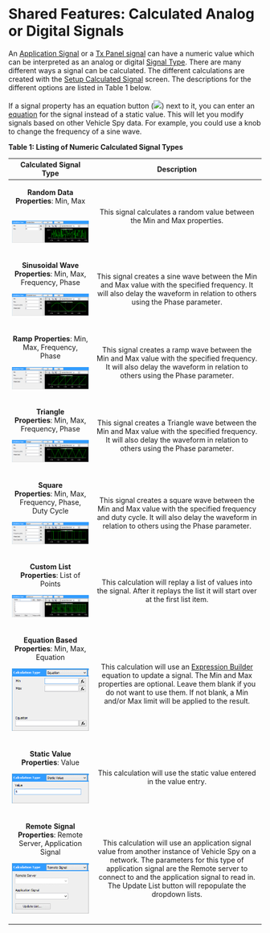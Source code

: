 # Shared Features: Calculated Analog or Digital Signals

An [Application Signal](../../vehicle-spy-main-menus/main-menu-scripting-and-automation/application-signals/) or a [Tx Panel signal](../../vehicle-spy-main-menus/main-menu-spy-networks/transmit-panel/dynamic-transmit-message-bytes.md) can have a numeric value which can be interpreted as an analog or digital [Signal Type](../../vehicle-spy-main-menus/main-menu-spy-networks/message-editor/message-signals/message-signal-type.md). There are many different ways a signal can be calculated. The different calculations are created with the [Setup Calculated Signal](./) screen. The descriptions for the different options are listed in Table 1 below.\
\
If a signal property has an equation button (![](https://cdn.intrepidcs.net/support/VehicleSpy/assets/spyEQ.gif)) next to it, you can enter an [equation](../shared-features-expression-builder.md) for the signal instead of a static value. This will let you modify signals based on other Vehicle Spy data. For example, you could use a knob to change the frequency of a sine wave.

**Table 1: Listing of Numeric Calculated Signal Types**

|                                                                                                                                                                    Calculated Signal Type                                                                                                                                                                   |                                                                                                                                            Description                                                                                                                                            |
| :---------------------------------------------------------------------------------------------------------------------------------------------------------------------------------------------------------------------------------------------------------------------------------------------------------------------------------------------------------: | :-----------------------------------------------------------------------------------------------------------------------------------------------------------------------------------------------------------------------------------------------------------------------------------------------: |
|                                                                                        <p><strong>Random Data</strong><br><strong>Properties</strong>: Min, Max</p><p></p><p><br><img src="../../.gitbook/assets/spyCalcRandom.gif" alt="" data-size="original"></p>                                                                                        |                                                                                                             This signal calculates a random value between the Min and Max properties.                                                                                                             |
| <p><strong>Sinusoidal Wave</strong><br><strong>Properties</strong>: Min, Max, Frequency, Phase</p><p></p><p>               <strong></strong>               <img src="../../.gitbook/assets/spyCalcSine.gif" alt="" data-size="original">                                               <strong></strong>                                               </p> |                                                            This signal creates a sine wave between the Min and Max value with the specified frequency. It will also delay the waveform in relation to others using the Phase parameter.                                                           |
|                                                             <p><strong>Ramp Properties</strong>: Min, Max, Frequency, Phase</p><p>         <strong></strong>         </p><p><strong></strong><img src="../../.gitbook/assets/spyCalcRamp.gif" alt="" data-size="original"><strong></strong></p>                                                             |                                                            This signal creates a ramp wave between the Min and Max value with the specified frequency. It will also delay the waveform in relation to others using the Phase parameter.                                                           |
|                                                                                               <p><strong>Triangle</strong><br><strong>Properties</strong>: Min, Max, Frequency, Phase</p><p></p><p><img src="../../.gitbook/assets/spyCalcTri.gif" alt=""></p>                                                                                              |                                                          This signal creates a Triangle wave between the Min and Max value with the specified frequency. It will also delay the waveform in relation to others using the Phase parameter.                                                         |
|                                                                                        <p><strong>Square</strong><br><strong>Properties</strong>: Min, Max, Frequency, Phase, Duty Cycle</p><p></p><p><img src="../../.gitbook/assets/spyCalcSquare.gif" alt=""></p>                                                                                        |                                                   This signal creates a square wave between the Min and Max value with the specified frequency and duty cycle. It will also delay the waveform in relation to others using the Phase parameter.                                                   |
|                                                                                                   <p><strong>Custom List</strong><br><strong>Properties</strong>: List of Points</p><p></p><p><img src="../../.gitbook/assets/spyCalcList.gif" alt=""></p>                                                                                                  |                                                                                This calculation will replay a list of values into the signal. After it replays the list it will start over at the first list item.                                                                                |
|                                                                                   <p><strong>Equation Based</strong><br><strong>Properties</strong>: Min, Max, Equation</p><p></p><p><img src="../../.gitbook/assets/spyCalcEquation.gif" alt="" data-size="original"></p>                                                                                  |       This calculation will use an [Expression Builder](../shared-features-expression-builder.md) equation to update a signal. The Min and Max properties are optional. Leave them blank if you do not want to use them. If not blank, a Min and/or Max limit will be applied to the result.      |
|                                                                                                    <p><strong>Static Value</strong><br><strong>Properties</strong>: Value</p><p></p><p><img src="../../.gitbook/assets/spyCalcStaticVal.gif" alt=""></p>                                                                                                    |                                                                                                               This calculation will use the static value entered in the value entry.                                                                                                              |
|                                                                                       <p><strong>Remote Signal</strong><br><strong>Properties</strong>: Remote Server, Application Signal</p><p></p><p><img src="../../.gitbook/assets/spyCalcRemote.gif" alt=""></p>                                                                                       | This calculation will use an application signal value from another instance of Vehicle Spy on a network. The parameters for this type of application signal are the Remote server to connect to and the application signal to read in. The Update List button will repopulate the dropdown lists. |
